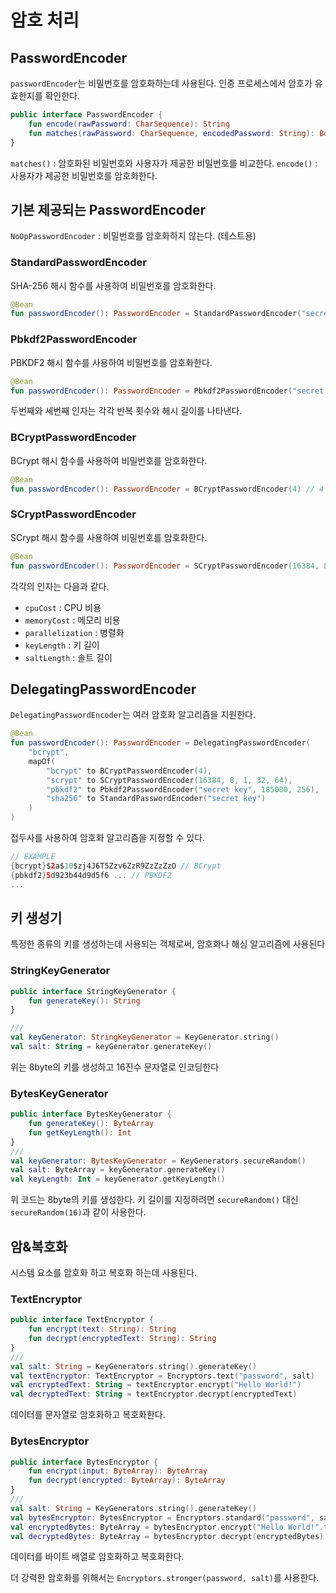# 암호 처리

## PasswordEncoder

`passwordEncoder`는 비밀번호를 암호화하는데 사용된다. 인증 프로세스에서 암호가 유효한지를 확인한다.

```kotlin
public interface PasswordEncoder {
    fun encode(rawPassword: CharSequence): String
    fun matches(rawPassword: CharSequence, encodedPassword: String): Boolean
}
```

`matches()` : 암호화된 비밀번호와 사용자가 제공한 비밀번호를 비교한다. `encode()` : 사용자가 제공한 비밀번호를 암호화한다.

## 기본 제공되는 PasswordEncoder

`NoOpPasswordEncoder` : 비밀번호를 암호화하지 않는다. (테스트용)

### StandardPasswordEncoder

SHA-256 해시 함수를 사용하여 비밀번호를 암호화한다.

```kotlin
@Bean
fun passwordEncoder(): PasswordEncoder = StandardPasswordEncoder("secret key")
```

### Pbkdf2PasswordEncoder

PBKDF2 해시 함수를 사용하여 비밀번호를 암호화한다.

```kotlin
@Bean
fun passwordEncoder(): PasswordEncoder = Pbkdf2PasswordEncoder("secret key", 185000, 256) 
```

두번째와 세번째 인자는 각각 반복 횟수와 해시 길이를 나타낸다.

### BCryptPasswordEncoder

BCrypt 해시 함수를 사용하여 비밀번호를 암호화한다.

```kotlin
@Bean
fun passwordEncoder(): PasswordEncoder = BCryptPasswordEncoder(4) // 4 ~ 31 사이의 값으로 강도를 설정한다.
```

### SCryptPasswordEncoder

SCrypt 해시 함수를 사용하여 비밀번호를 암호화한다.

```kotlin
@Bean
fun passwordEncoder(): PasswordEncoder = SCryptPasswordEncoder(16384, 8, 1, 32, 64)
```

각각의 인자는 다음과 같다.

* `cpuCost` : CPU 비용
* `memoryCost` : 메모리 비용
* `parallelization` : 병렬화
* `keyLength` : 키 길이
* `saltLength` : 솔트 길이

## DelegatingPasswordEncoder

`DelegatingPasswordEncoder`는 여러 암호화 알고리즘을 지원한다.

```kotlin
@Bean
fun passwordEncoder(): PasswordEncoder = DelegatingPasswordEncoder(
    "bcrypt",
    mapOf(
        "bcrypt" to BCryptPasswordEncoder(4),
        "scrypt" to SCryptPasswordEncoder(16384, 8, 1, 32, 64),
        "pbkdf2" to Pbkdf2PasswordEncoder("secret key", 185000, 256),
        "sha256" to StandardPasswordEncoder("secret key")
    )
)
```

접두사를 사용하여 암호화 알고리즘을 지정할 수 있다.

```kotlin
// EXAMPLE
{bcrypt}$2a$10$zj4J6T5Zzv6ZzR9ZzZzZzO // BCrypt
{pbkdf2}5d923b44d9d5f6 ... // PBKDF2
...
```

## 키 생성기

특정한 종류의 키를 생성하는데 사용되는 객체로써, 암호화나 해싱 알고리즘에 사용된다

### StringKeyGenerator

```kotlin
public interface StringKeyGenerator {
    fun generateKey(): String
}

///
val keyGenerator: StringKeyGenerator = KeyGenerator.string()
val salt: String = keyGenerator.generateKey()
```

위는 8byte의 키를 생성하고 16진수 문자열로 인코딩한다

### BytesKeyGenerator

```kotlin
public interface BytesKeyGenerator {
    fun generateKey(): ByteArray
    fun getKeyLength(): Int
}
///
val keyGenerator: BytesKeyGenerator = KeyGenerators.secureRandom()
val salt: ByteArray = keyGenerator.generateKey()
val keyLength: Int = keyGenerator.getKeyLength()
```

위 코드는 8byte의 키를 생성한다. 키 길이를 지정하려면 `secureRandom()` 대신 `secureRandom(16)`과 같이 사용한다.

## 암&복호화

시스템 요소를 암호화 하고 복호화 하는데 사용된다.

### TextEncryptor

```kotlin
public interface TextEncryptor {
    fun encrypt(text: String): String
    fun decrypt(encryptedText: String): String
}
///
val salt: String = KeyGenerators.string().generateKey()
val textEncryptor: TextEncryptor = Encryptors.text("password", salt)
val encryptedText: String = textEncryptor.encrypt("Hello World!")
val decryptedText: String = textEncryptor.decrypt(encryptedText)
```

데이터를 문자열로 암호화하고 복호화한다.

### BytesEncryptor

```kotlin
public interface BytesEncryptor {
    fun encrypt(input: ByteArray): ByteArray
    fun decrypt(encrypted: ByteArray): ByteArray
}
///
val salt: String = KeyGenerators.string().generateKey()
val bytesEncryptor: BytesEncryptor = Encryptors.standard("password", salt)
val encryptedBytes: ByteArray = bytesEncryptor.encrypt("Hello World!".toByteArray())
val decryptedBytes: ByteArray = bytesEncryptor.decrypt(encryptedBytes)
```

데이터를 바이트 배열로 암호화하고 복호화한다.

더 강력한 암호화를 위해서는 `Encryptors.stronger(password, salt)`를 사용한다.
